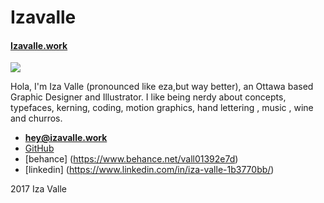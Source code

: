 # Izavalle

#### [Izavalle.work](http://Izavalle.work)

![](izavalle.jpg)

Hola, I'm Iza Valle (pronounced like eza,but way better), an Ottawa based Graphic Designer and Illustrator. I like being nerdy about concepts, typefaces, kerning, coding, motion graphics, hand lettering , music , wine and churros.

- **[hey@izavalle.work](mailto:hey@izavalle.work)**
- [GitHub](http://github.com/izavalle23)
- [behance] (https://www.behance.net/vall01392e7d)
- [linkedin] (https://www.linkedin.com/in/iza-valle-1b3770bb/)


2017 Iza Valle

